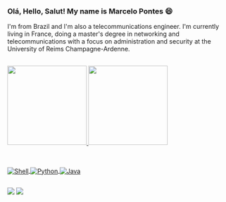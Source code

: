 ### Olá, Hello, Salut! My name is Marcelo Pontes 😄

I'm from Brazil and I'm also a telecommunications engineer. I'm currently living in France, doing a master's degree in networking and telecommunications with a focus on administration and security at the University of Reims Champagne-Ardenne. 

##

<div>
  <a href="https://github.com/marcelopontes1">
  <img height="180em" src="https://github-readme-stats.vercel.app/api?username=marcelopontes1&show_icons=true&theme=default&include_all_commits=true&count_private=true"/>
  <img height="180em" src="https://github-readme-stats.vercel.app/api/top-langs/?username=marcelopontes1&layout=compact&langs_count=7&theme=default"/>
</div>
  
  ##
  
<div style="display: inline_block"><br>
  <img align="center" alt="Shell" src="https://img.shields.io/badge/Shell_Script-121011?style=for-the-badge&logo=gnu-bash&logoColor=white">
  <img align="center" alt="Python" src="https://img.shields.io/badge/Python-14354C?style=for-the-badge&logo=python&logoColor=white">
  <img align="center" alt="Java" src="https://img.shields.io/badge/Java-ED8B00?style=for-the-badge&logo=java&logoColor=whit">
</div>
  
##
  
  <div> 
  <a href = "mailto:marcelopontes.tele@gmail.com"><img src="https://img.shields.io/badge/-Gmail-%23333?style=for-the-badge&logo=gmail&logoColor=white" target="_blank"></a>
  <a href="https://www.linkedin.com/in/marcelopontestele" target="_blank"><img src="https://img.shields.io/badge/-LinkedIn-%230077B5?style=for-the-badge&logo=linkedin&logoColor=white" target="_blank"></a> 
 
</div>
 
